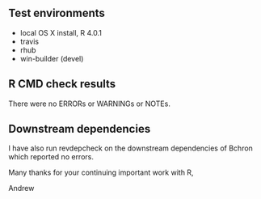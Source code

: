 ## Test environments
* local OS X install, R 4.0.1
* travis
* rhub
* win-builder (devel)

## R CMD check results
There were no ERRORs or WARNINGs or NOTEs.

## Downstream dependencies
I have also run revdepcheck on the downstream dependencies of Bchron which reported no errors. 

Many thanks for your continuing important work with R,

Andrew